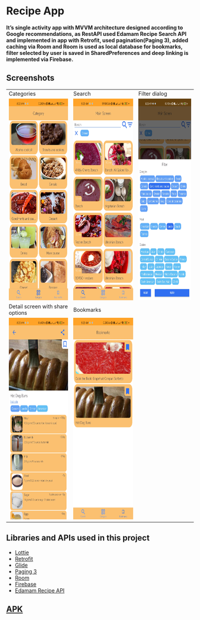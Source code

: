 Recipe App
======

**It’s single activity app with MVVM architecture designed according to Google recommendations, as RestAPI used Edamam
Recipe Search API and implemented in app with Retrofit, used pagination(Paging 3), added caching via Room and Room is
used as local database for bookmarks, filter selected by user is saved in SharedPreferences and deep linking is
implemented via Firebase.**


Screenshots
-----------

<table>
  <tr>
    <td>Categories</td>
    <td>Search</td>
    <td>Filter dialog</td>
  </tr>
  <tr>
    <td><img src="screenshots/category.jpg" width=270 height=540></td>
    <td><img src="screenshots/search.jpg" width=270 height=540></td>
    <td><img src="screenshots/filter.jpg" width=270 height=540></td>
  </tr>
  <tr>
    <td>Detail screen with share options</td>
    <td>Bookmarks</td>
  </tr>
  <tr>
    <td><img src="screenshots/detail.jpg" width=270 height=540></td>
    <td><img src="screenshots/bookmark.jpg" width=270 height=540></td>
  </tr>
 </table>

Libraries and APIs used in this project
------------------------------

* [Lottie][2]
* [Retrofit][3]
* [Glide][4]
* [Paging 3][5]
* [Room][6]
* [Firebase][7]
* [Edamam Recipe API][8]

[APK][1]
-------

[1]: ./RecipeApp_1.0.0.apk
[2]: https://github.com/airbnb/lottie-android
[3]: https://square.github.io/retrofit/
[4]: https://github.com/bumptech/glide
[5]: https://developer.android.com/topic/libraries/architecture/paging/v3-overview
[6]: https://developer.android.com/training/data-storage/room
[7]: https://firebase.google.com/products/dynamic-links
[8]: https://developer.edamam.com/edamam-docs-recipe-api

